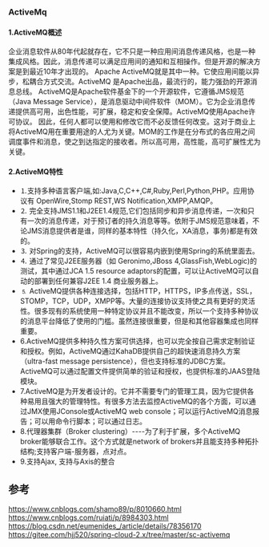 ### ActiveMq
#### 1.ActiveMQ概述 
企业消息软件从80年代起就存在，它不只是一种应用间消息传递风格，也是一种集成风格。因此，消息传递可以满足应用间的通知和互相操作。但是开源的解决方案是到最近10年才出现的。
Apache ActiveMQ就是其中一种。它使应用间能以异步，松耦合方式交流。ActiveMQ 是Apache出品，最流行的，能力强劲的开源消息总线。
‍ActiveMQ是Apache软件基金下的一个开源软件，它遵循JMS规范（Java Message Service），是消息驱动中间件软件（MOM）。它为企业消息传递提供高可用，出色性能，可扩展，稳定和安全保障。ActiveMQ使用Apache许可协议。
因此，任何人都可以使用和修改它而不必反馈任何改变。这对于商业上将ActiveMQ用在重要用途的人尤为关键。MOM的工作是在分布式的各应用之间调度事件和消息，使之到达指定的接收者。所以高可用，高性能，高可扩展性尤为关键。
#### 2.ActiveMQ特性
* ⒈支持多种语言客户端,如:Java,C,C++,C#,Ruby,Perl,Python,PHP。应用协议有 OpenWire,Stomp REST,WS Notification,XMPP,AMQP。
* ⒉ 完全支持JMS1.1和J2EE1.4规范,它们包括同步和异步消息传递，一次和只有一次的消息传递，对于预订者的持久消息等等。依附于JMS规范意味着，不论JMS消息提供者是谁，同样的基本特性（持久化，XA消息，事务)都是有效的。
* ⒊ 对Spring的支持，ActiveMQ可以很容易内嵌到使用Spring的系统里面去。
* ⒋ 通过了常见J2EE服务器（如 Geronimo,JBoss 4,GlassFish,WebLogic)的测试，其中通过JCA 1.5 resource adaptors的配置，可以让ActiveMQ可以自动的部署到任何兼容J2EE 1.4 商业服务器上。
* ⒌ ActiveMQ提供各种连接选择，包括HTTP，HTTPS，IP多点传送，SSL，STOMP，TCP，UDP，XMPP等。大量的连接协议支持使之具有更好的灵活性。很多现有的系统使用一种特定协议并且不能改变，所以一个支持多种协议的消息平台降低了使用的门槛。虽然连接很重要，但是和其他容器集成也同样重要。
* 6.ActiveMQ提供多种持久性方案可供选择，也可以完全按自己需求定制验证和授权。例如，ActiveMQ通过KahaDB提供自己的超快速消息持久方案（ultra-fast message persistence），但也支持标准的JDBC方案。ActiveMQ可以通过配置文件提供简单的验证和授权，也提供标准的JAAS登陆模块。
* 7.ActiveMQ是为开发者设计的。它并不需要专门的管理工具，因为它提供各种易用且强大的管理特性。有很多方法去监控ActiveMQ的各个方面，可以通过JMX使用JConsole或ActiveMQ web console；可以运行ActiveMQ消息报告；可以用命令行脚本；可以通过日志。
* 8.代理器集群（Broker clustering）----为了利于扩展，多个ActiveMQ broker能够联合工作。这个方式就是network of brokers并且能支持多种拓扑结构;支持客户端-服务器，点对点。
* 9.支持Ajax, 支持与Axis的整合

## 参考
https://www.cnblogs.com/shamo89/p/8010660.html
https://www.cnblogs.com/ruiati/p/8984303.html
https://blog.csdn.net/eumenides_/article/details/78356170
https://gitee.com/hjj520/spring-cloud-2.x/tree/master/sc-activemq